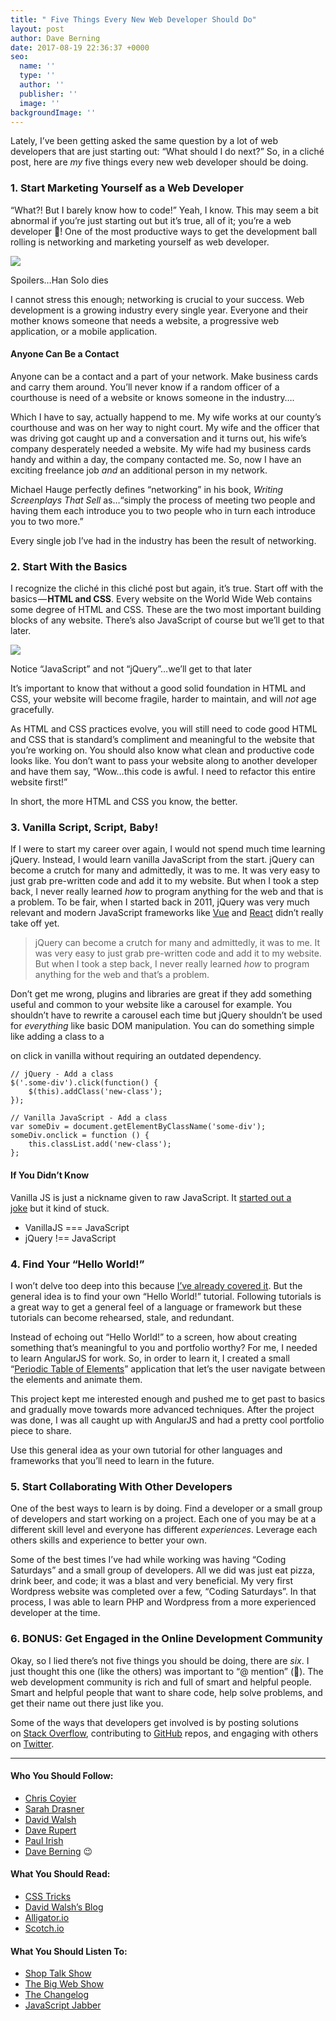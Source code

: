 ```yaml
---
title: " Five Things Every New Web Developer Should Do"
layout: post
author: Dave Berning
date: 2017-08-19 22:36:37 +0000
seo:
  name: ''
  type: ''
  author: ''
  publisher: ''
  image: ''
backgroundImage: ''
---
```

Lately, I’ve been getting asked the same question by a lot of web developers that are just starting out: “What should I do next?” So, in a cliché post, here are _my_ five things every new web developer should be doing.

### 1. Start Marketing Yourself as a Web Developer

“What?! But I barely know how to code!” Yeah, I know. This may seem a bit abnormal if you’re just starting out but it’s true, all of it; you’re a web developer 🎉! One of the most productive ways to get the development ball rolling is networking and marketing yourself as web developer.

![](/han-solo.jpeg)

Spoilers…Han Solo dies

I cannot stress this enough; networking is crucial to your success. Web development is a growing industry every single year. Everyone and their mother knows someone that needs a website, a progressive web application, or a mobile application.

#### Anyone Can Be a Contact

Anyone can be a contact and a part of your network. Make business cards and carry them around. You’ll never know if a random officer of a courthouse is need of a website or knows someone in the industry….

Which I have to say, actually happend to me. My wife works at our county’s courthouse and was on her way to night court. My wife and the officer that was driving got caught up and a conversation and it turns out, his wife’s company desperately needed a website. My wife had my business cards handy and within a day, the company contacted me. So, now I have an exciting freelance job _and_ an additional person in my network.

Michael Hauge perfectly defines “networking” in his book, _Writing Screenplays That Sell_ as…“simply the process of meeting two people and having them each introduce you to two people who in turn each introduce you to two more.”

Every single job I’ve had in the industry has been the result of networking.

### 2. Start With the Basics

I recognize the cliché in this cliché post but again, it’s true. Start off with the basics — **HTML and CSS**. Every website on the World Wide Web contains some degree of HTML and CSS. These are the two most important building blocks of any website. There’s also JavaScript of course but we’ll get to that later.

![](/web-stack.png)

Notice “JavaScript” and not “jQuery”…we’ll get to that later

It’s important to know that without a good solid foundation in HTML and CSS, your website will become fragile, harder to maintain, and will _not_ age gracefully.

As HTML and CSS practices evolve, you will still need to code good HTML and CSS that is standard’s compliment and meaningful to the website that you’re working on. You should also know what clean and productive code looks like. You don’t want to pass your website along to another developer and have them say, “Wow…this code is awful. I need to refactor this entire website first!”

In short, the more HTML and CSS you know, the better.

### 3. Vanilla Script, Script, Baby!

If I were to start my career over again, I would not spend much time learning jQuery. Instead, I would learn vanilla JavaScript from the start. jQuery can become a crutch for many and admittedly, it was to me. It was very easy to just grab pre-written code and add it to my website. But when I took a step back, I never really learned _how_ to program anything for the web and that is a problem. To be fair, when I started back in 2011, jQuery was very much relevant and modern JavaScript frameworks like [Vue](https://vuejs.org/) and [React](https://facebook.github.io/react/) didn’t really take off yet.

> jQuery can become a crutch for many and admittedly, it was to me. It was very easy to just grab pre-written code and add it to my website. But when I took a step back, I never really learned _how_ to program anything for the web and that’s a problem.

Don’t get me wrong, plugins and libraries are great if they add something useful and common to your website like a carousel for example. You shouldn’t have to rewrite a carousel each time but jQuery shouldn’t be used for _everything_ like basic DOM manipulation. You can do something simple like adding a class to a <div> on click in vanilla without requiring an outdated dependency.

    // jQuery - Add a class
    $('.some-div').click(function() {
        $(this).addClass('new-class');
    });
    
    // Vanilla JavaScript - Add a class
    var someDiv = document.getElementByClassName('some-div');
    someDiv.onclick = function () {
        this.classList.add('new-class');
    };

#### If You Didn’t Know

Vanilla JS is just a nickname given to raw JavaScript. It [started out a joke](http://vanilla-js.com/) but it kind of stuck.

* VanillaJS === JavaScript
* jQuery !== JavaScript

### 4. Find Your “Hello World!”

I won’t delve too deep into this because [I’ve already covered it](https://medium.com/@daveberning/the-best-way-to-learn-a-new-framework-find-a-topic-youre-passionate-about-and-run-with-it-1f35a5fdf7d6). But the general idea is to find your own “Hello World!” tutorial. Following tutorials is a great way to get a general feel of a language or framework but these tutorials can become rehearsed, stale, and redundant.

Instead of echoing out “Hello World!” to a screen, how about creating something that’s meaningful to you and portfolio worthy? For me, I needed to learn AngularJS for work. So, in order to learn it, I created a small “[Periodic Table of Elements](http://parsecdigital.io/elements/#!/)” application that let’s the user navigate between the elements and animate them.

This project kept me interested enough and pushed me to get past to basics and gradually move towards more advanced techniques. After the project was done, I was all caught up with AngularJS and had a pretty cool portfolio piece to share.

Use this general idea as your own tutorial for other languages and frameworks that you’ll need to learn in the future.

### 5. Start Collaborating With Other Developers

One of the best ways to learn is by doing. Find a developer or a small group of developers and start working on a project. Each one of you may be at a different skill level and everyone has different _experiences_. Leverage each others skills and experience to better your own.

Some of the best times I’ve had while working was having “Coding Saturdays” and a small group of developers. All we did was just eat pizza, drink beer, and code; it was a blast and very beneficial. My very first Wordpress website was completed over a few, “Coding Saturdays”. In that process, I was able to learn PHP and Wordpress from a more experienced developer at the time.

### 6. BONUS: Get Engaged in the Online Development Community

Okay, so I lied there’s not five things you should be doing, there are _six_. I just thought this one (like the others) was important to “@ mention” (🥁). The web development community is rich and full of smart and helpful people. Smart and helpful people that want to share code, help solve problems, and get their name out there just like you.

Some of the ways that developers get involved is by posting solutions on [Stack Overflow](https://stackoverflow.com/), contributing to [GitHub](https://github.com/) repos, and engaging with others on [Twitter](https://twitter.com/).

---

#### **Who You Should Follow:**

* [Chris Coyier](https://twitter.com/chriscoyier)
* [Sarah Drasner](https://twitter.com/sarah_edo)
* [David Walsh](https://twitter.com/davidwalshblog)
* [Dave Rupert](https://twitter.com/davatron5000)
* [Paul Irish](https://twitter.com/paul_irish)
* [Dave Berning](https://twitter.com/daveberning) 😉

#### What You Should Read:

* [CSS Tricks](https://css-tricks.com/)
* [David Walsh’s Blog](https://davidwalsh.name/)
* [Alligator.io](https://alligator.io/)
* [Scotch.io](https://scotch.io/)

#### What You Should Listen To:

* [Shop Talk Show](http://shoptalkshow.com/)
* [The Big Web Show](http://5by5.tv/bigwebshow)
* [The Changelog](https://changelog.com/podcast)
* [JavaScript Jabber](https://devchat.tv/js-jabber)